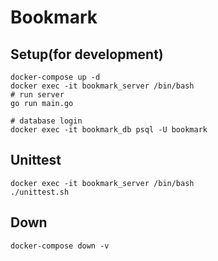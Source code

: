 # Bookmark

## Setup(for development)

```
docker-compose up -d
docker exec -it bookmark_server /bin/bash
# run server 
go run main.go
```

```
# database login
docker exec -it bookmark_db psql -U bookmark
```

## Unittest

```
docker exec -it bookmark_server /bin/bash
./unittest.sh
```

## Down

```
docker-compose down -v
```